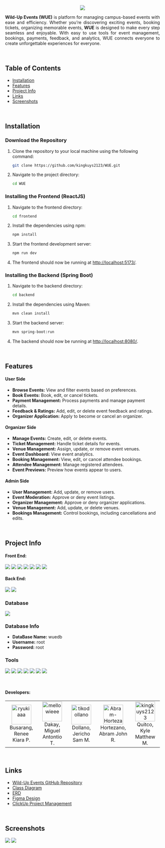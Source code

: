 <!--suppress ALL -->

<!-- Project Banner -->
<br>

<p align="center">
    <a href="#" align="center">
        <img src="https://i.imgur.com/vbBVo4V.png" />
    </a>
</p>

<!-- Project Descripton -->

<p align="justify">
    <strong>Wild-Up Events (WUE)</strong> is platform for managing campus-based events with ease and efficiency. Whether you’re discovering exciting events, booking tickets, organizing memorable events, <strong>WUE</strong> is designed to make every step seamless and enjoyable. With easy to use tools for event management, bookings, payments, feedback, and analytics, WUE connects everyone to create unforgettable experiences for everyone.
</p>

<br>

<!-- Project Table of Contents -->

## Table of Contents
- [Installation](#installation)
- [Features](#features)
- [Project Info](#project-info)
- [Links](#links)
- [Screenshots](#screenshots)

<br>

<!-- Project Installation -->

## Installation

### Download the Repository

1. Clone the repository to your local machine using the following command:
    ```bash
    git clone https://github.com/kingkuys2123/WUE.git
    ```
2. Navigate to the project directory:
    ```bash
    cd WUE
    ```

### Installing the Frontend (ReactJS)

1. Navigate to the frontend directory:
    ```bash
    cd frontend
    ```
2. Install the dependencies using npm:
    ```bash
    npm install
    ```
3. Start the frontend development server:
    ```bash
    npm run dev
    ```
4. The frontend should now be running at [http://localhost:5173/](http://localhost:5173/).

### Installing the Backend (Spring Boot)

1. Navigate to the backend directory:
    ```bash
    cd backend
    ```
2. Install the dependencies using Maven:
    ```bash
    mvn clean install
    ```
3. Start the backend server:
    ```bash
    mvn spring-boot:run
    ```
4. The backend should now be running at [http://localhost:8080/](http://localhost:8080/).

<br>

<!-- Project Features -->

## Features

#### User Side
- **Browse Events:** View and filter events based on preferences.
- **Book Events:** Book, edit, or cancel tickets.
- **Payment Management:** Process payments and manage payment details.
- **Feedback & Ratings:** Add, edit, or delete event feedback and ratings.
- **Organizer Application:** Apply to become or cancel an organizer.

#### Organizer Side
- **Manage Events:** Create, edit, or delete events.
- **Ticket Management:** Handle ticket details for events.
- **Venue Management:** Assign, update, or remove event venues.
- **Event Dashboard:** View event analytics.
- **Booking Management:** View, edit, or cancel attendee bookings.
- **Attendee Management:** Manage registered attendees.
- **Event Previews:** Preview how events appear to users.

#### Admin Side
- **User Management:** Add, update, or remove users.
- **Event Moderation:** Approve or deny event listings.
- **Organizer Management:** Approve or deny organizer applications.
- **Venue Management:** Add, update, or delete venues.
- **Bookings Management:** Control bookings, including cancellations and edits.

<br>

<!-- Project Info -->

## Project Info

#### Front End:
<p align="left">
    <a href="#languages-frameworks--libraries"><img src="https://img.shields.io/badge/HTML5-E34F26?style=for-the-badge&logo=html5&logoColor=white" /></a>
    <a href="#languages-frameworks--libraries"><img src="https://img.shields.io/badge/CSS3-1572B6?style=for-the-badge&logo=css3&logoColor=white" /></a>
    <a href="#languages-frameworks--libraries"><img src="https://img.shields.io/badge/JavaScript-323330?style=for-the-badge&logo=javascript&logoColor=F7DF1E" /></a>
    <a href="#languages-frameworks--libraries"><img src="https://img.shields.io/badge/React-20232A?style=for-the-badge&logo=react&logoColor=61DAFB" /></a>
    <a href="#languages-frameworks--libraries"><img src="https://img.shields.io/badge/Vite-B73BFE?style=for-the-badge&logo=vite&logoColor=FFD62E" /></a>
    <a href="#languages-frameworks--libraries"><img src="https://img.shields.io/badge/axios-671ddf?&style=for-the-badge&logo=axios&logoColor=white" /></a>
    <a href="#languages-frameworks--libraries"><img src="https://img.shields.io/badge/Material%20UI-007FFF?style=for-the-badge&logo=mui&logoColor=white" /></a>
</p>

#### Back End:
<p align="left">
    <a href="#languages-frameworks--libraries"><img src="https://img.shields.io/badge/Spring_Boot-6DB33F?style=for-the-badge&logo=spring-boot&logoColor=white" /></a>
    <a href="#languages-frameworks--libraries"><img src="https://img.shields.io/badge/Java-%23ED8B00.svg?style=for-the-badge&logo=openjdk&logoColor=white" /></a>
</p>

### Database

<p align="left">
    <a href="#database"><img src="https://img.shields.io/badge/mysql-%2300f.svg?style=for-the-badge&logo=mysql&logoColor=white" /></a>
</p>

### Database Info

- **DataBase Name:** wuedb
- **Username:** root
- **Password:** root

### Tools

<p align="left">
    <a href="#tools"><img src="https://img.shields.io/badge/Visual%20Studio%20Code-0078d7.svg?style=for-the-badge&logo=visual-studio-code&logoColor=white" /></a>
    <a href="#tools"><img src="https://img.shields.io/badge/Eclipse-2C2255?style=for-the-badge&logo=eclipse&logoColor=white" /></a>
    <a href="#tools"><img src="https://img.shields.io/badge/IntelliJ_IDEA-000000.svg?style=for-the-badge&logo=intellij-idea&logoColor=white" /></a>
    <a href="#tools"><img src="https://img.shields.io/badge/git-%23F05033.svg?style=for-the-badge&logo=git&logoColor=white" /></a>
    <a href="#tools"><img src="https://img.shields.io/badge/ClickUp-white?style=for-the-badge&logo=ClickUp&logoColor=black" /></a>
    <a href="#tools"><img src="https://img.shields.io/badge/Figma-F24E1E?style=for-the-badge&logo=figma&logoColor=white" /></a>
    <a href="#tools"><img src="https://img.shields.io/badge/Canva-%2300C4CC.svg?&style=for-the-badge&logo=Canva&logoColor=white" /></a>
</p>

<br>

#### Developers:
<p align="center">
  <table align="center">
    <tr>
      <td align="center">
        <a href="https://github.com/pawekz">
          <img width="64" title="Busarang, Renee Kiara P." src="https://avatars.githubusercontent.com/u/99311033" alt="ryukiaaa" />
        </a>
        <br/>Busarang, Renee Kiara P.
      </td>
      <td align="center">
        <a href="https://github.com/neilbas">
          <img width="64" title="Dakay, Miguel Antontio T." src="https://avatars.githubusercontent.com/u/168957596" alt="mellowieee" />
        </a>
        <br/>Dakay, Miguel Antontio T.
      </td>
      <td align="center">
        <a href="https://github.com/neilbas">
          <img width="64" title="Dollano, Jericho Sam M." src="https://avatars.githubusercontent.com/u/89129713" alt="tikodollano" />
        </a>
        <br/>Dollano, Jericho Sam M.
      </td>
      <td align="center">
        <a href="https://github.com/Amarok1214">
          <img width="64" title="Hortezano, Abram John R." src="https://avatars.githubusercontent.com/u/104684103?v=4" alt="Abram-Hortezano" />
        </a>
        <br/>Hortezano, Abram John R.
      </td>
      <td align="center">
        <a href="https://github.com/kingkuys2123">
          <img width="64" title="Quitco, Kyle Matthew M." src="https://avatars.githubusercontent.com/u/114457180?v=4" alt="kingkuys2123" />
        </a>
        <br/>Quitco, Kyle Matthew M.
      </td>
    </tr>
  </table>
</p>

<br>

## Links

- [Wild-Up Events GitHub Repository](https://github.com/kingkuys2123/WUE)
- [Class Diagram](https://online.visual-paradigm.com/share.jsp?id=333634333230342d31)
- [ERD](https://online.visual-paradigm.com/share.jsp?id=333634333230342d33)
- [Figma Design](https://www.figma.com/design/q4FtuOOyGLaPqbIhFuncNu/Wild-Up-Events?node-id=1-2&t=7LcuuS5xGaWAED0r-1)
- [ClickUp Project Management](https://app.clickup.com/9016586534)

<br>

## Screenshots
<img src="https://i.imgur.com/IWQAsX1.png">
<img src="https://i.imgur.com/xibdq4Q.png">
